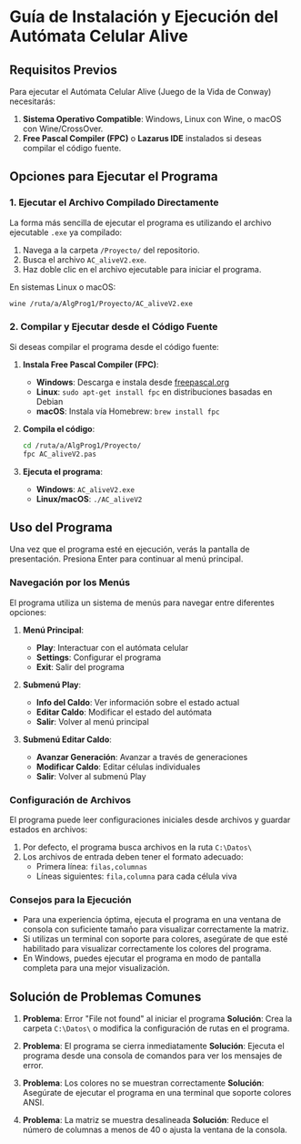 # Guía de Instalación y Ejecución del Autómata Celular Alive

## Requisitos Previos

Para ejecutar el Autómata Celular Alive (Juego de la Vida de Conway) necesitarás:

1. **Sistema Operativo Compatible**: Windows, Linux con Wine, o macOS con Wine/CrossOver.
2. **Free Pascal Compiler (FPC)** o **Lazarus IDE** instalados si deseas compilar el código fuente.

## Opciones para Ejecutar el Programa

### 1. Ejecutar el Archivo Compilado Directamente

La forma más sencilla de ejecutar el programa es utilizando el archivo ejecutable `.exe` ya compilado:

1. Navega a la carpeta `/Proyecto/` del repositorio.
2. Busca el archivo `AC_aliveV2.exe`.
3. Haz doble clic en el archivo ejecutable para iniciar el programa.

En sistemas Linux o macOS:
```bash
wine /ruta/a/AlgProg1/Proyecto/AC_aliveV2.exe
```

### 2. Compilar y Ejecutar desde el Código Fuente

Si deseas compilar el programa desde el código fuente:

1. **Instala Free Pascal Compiler (FPC)**:
   - **Windows**: Descarga e instala desde [freepascal.org](https://www.freepascal.org/)
   - **Linux**: `sudo apt-get install fpc` en distribuciones basadas en Debian
   - **macOS**: Instala vía Homebrew: `brew install fpc`

2. **Compila el código**:
   ```bash
   cd /ruta/a/AlgProg1/Proyecto/
   fpc AC_aliveV2.pas
   ```

3. **Ejecuta el programa**:
   - **Windows**: `AC_aliveV2.exe`
   - **Linux/macOS**: `./AC_aliveV2`

## Uso del Programa

Una vez que el programa esté en ejecución, verás la pantalla de presentación. Presiona Enter para continuar al menú principal.

### Navegación por los Menús

El programa utiliza un sistema de menús para navegar entre diferentes opciones:

1. **Menú Principal**:
   - **Play**: Interactuar con el autómata celular
   - **Settings**: Configurar el programa
   - **Exit**: Salir del programa

2. **Submenú Play**:
   - **Info del Caldo**: Ver información sobre el estado actual
   - **Editar Caldo**: Modificar el estado del autómata
   - **Salir**: Volver al menú principal

3. **Submenú Editar Caldo**:
   - **Avanzar Generación**: Avanzar a través de generaciones
   - **Modificar Caldo**: Editar células individuales
   - **Salir**: Volver al submenú Play

### Configuración de Archivos

El programa puede leer configuraciones iniciales desde archivos y guardar estados en archivos:

1. Por defecto, el programa busca archivos en la ruta `C:\Datos\`
2. Los archivos de entrada deben tener el formato adecuado:
   - Primera línea: `filas,columnas`
   - Líneas siguientes: `fila,columna` para cada célula viva

### Consejos para la Ejecución

- Para una experiencia óptima, ejecuta el programa en una ventana de consola con suficiente tamaño para visualizar correctamente la matriz.
- Si utilizas un terminal con soporte para colores, asegúrate de que esté habilitado para visualizar correctamente los colores del programa.
- En Windows, puedes ejecutar el programa en modo de pantalla completa para una mejor visualización.

## Solución de Problemas Comunes

1. **Problema**: Error "File not found" al iniciar el programa
   **Solución**: Crea la carpeta `C:\Datos\` o modifica la configuración de rutas en el programa.

2. **Problema**: El programa se cierra inmediatamente
   **Solución**: Ejecuta el programa desde una consola de comandos para ver los mensajes de error.

3. **Problema**: Los colores no se muestran correctamente
   **Solución**: Asegúrate de ejecutar el programa en una terminal que soporte colores ANSI.

4. **Problema**: La matriz se muestra desalineada
   **Solución**: Reduce el número de columnas a menos de 40 o ajusta la ventana de la consola.